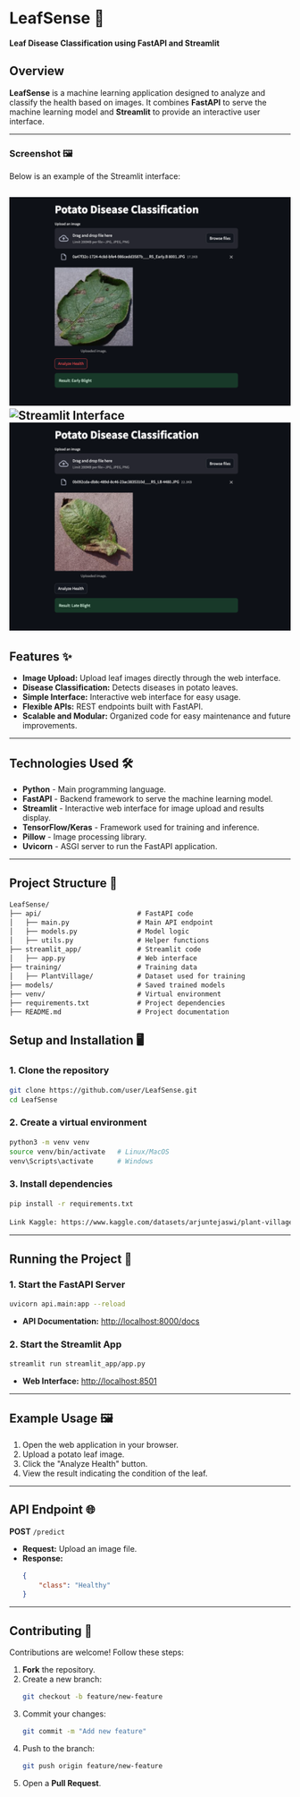 # **LeafSense** 🌿  
**Leaf Disease Classification using FastAPI and Streamlit**  

## **Overview**  
**LeafSense** is a machine learning application designed to analyze and classify the health based on images. It combines **FastAPI** to serve the machine learning model and **Streamlit** to provide an interactive user interface.  

---
### **Screenshot** 🖼️  
Below is an example of the Streamlit interface:  

![Streamlit Interface](docs/screenshots/early-blight.png)
![Streamlit Interface](docs/screenshots/healthy-blight.png)
![Streamlit Interface](docs/screenshots/late-blight.png)
---


## **Features** ✨  
- **Image Upload:** Upload leaf images directly through the web interface.  
- **Disease Classification:** Detects diseases in potato leaves.  
- **Simple Interface:** Interactive web interface for easy usage.  
- **Flexible APIs:** REST endpoints built with FastAPI.  
- **Scalable and Modular:** Organized code for easy maintenance and future improvements.  

---

## **Technologies Used** 🛠️  
- **Python** - Main programming language.  
- **FastAPI** - Backend framework to serve the machine learning model.  
- **Streamlit** - Interactive web interface for image upload and results display.  
- **TensorFlow/Keras** - Framework used for training and inference.  
- **Pillow** - Image processing library.  
- **Uvicorn** - ASGI server to run the FastAPI application.  

---

## **Project Structure** 📁  

```plaintext
LeafSense/
├── api/                        # FastAPI code
│   ├── main.py                 # Main API endpoint
│   ├── models.py               # Model logic
│   ├── utils.py                # Helper functions
├── streamlit_app/              # Streamlit code
│   ├── app.py                  # Web interface
├── training/                   # Training data
│   ├── PlantVillage/           # Dataset used for training
├── models/                     # Saved trained models
├── venv/                       # Virtual environment
├── requirements.txt            # Project dependencies
├── README.md                   # Project documentation
```

## **Setup and Installation** 🖥️  

### **1. Clone the repository**  
```bash
git clone https://github.com/user/LeafSense.git
cd LeafSense

```

### **2. Create a virtual environment**  
```bash
python3 -m venv venv
source venv/bin/activate   # Linux/MacOS
venv\Scripts\activate      # Windows
```

### **3. Install dependencies**  
```bash
pip install -r requirements.txt

Link Kaggle: https://www.kaggle.com/datasets/arjuntejaswi/plant-village
```

---

## **Running the Project** 🚀  

### **1. Start the FastAPI Server**  
```bash
uvicorn api.main:app --reload
```
- **API Documentation:** [http://localhost:8000/docs](http://localhost:8000/docs)  

### **2. Start the Streamlit App**  
```bash
streamlit run streamlit_app/app.py
```
- **Web Interface:** [http://localhost:8501](http://localhost:8501)  

---

## **Example Usage** 🖼️  
1. Open the web application in your browser.  
2. Upload a potato leaf image.  
3. Click the "Analyze Health" button.  
4. View the result indicating the condition of the leaf.  

---

## **API Endpoint** 🌐  

**POST** `/predict`  
- **Request:** Upload an image file.  
- **Response:**  
  ```json
  {
      "class": "Healthy"
  }
  ```

---

## **Contributing** 🤝  
Contributions are welcome! Follow these steps:  
1. **Fork** the repository.  
2. Create a new branch:  
   ```bash
   git checkout -b feature/new-feature
   ```
3. Commit your changes:  
   ```bash
   git commit -m "Add new feature"
   ```
4. Push to the branch:  
   ```bash
   git push origin feature/new-feature
   ```
5. Open a **Pull Request**.  

